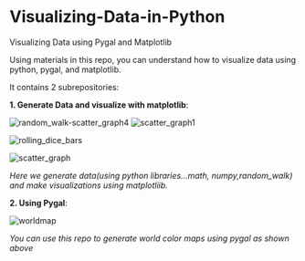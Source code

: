 # Visualizing-Data-in-Python
Visualizing Data using Pygal and Matplotlib

Using materials in this repo, you can understand how to visualize data using python, pygal, and matplotlib.

It contains 2 subrepositories:

**1. Generate Data and visualize with matplotlib**: 

![random_walk-scatter_graph4](https://user-images.githubusercontent.com/36197370/50686974-76ef3500-105a-11e9-82eb-af9ff049eb08.png)
![scatter_graph1](https://user-images.githubusercontent.com/36197370/50687939-1a8e1480-105e-11e9-88ad-9326aa70fd18.png)

![rolling_dice_bars](https://user-images.githubusercontent.com/36197370/50687947-2548a980-105e-11e9-93c8-0a2604908328.PNG)

![scatter_graph](https://user-images.githubusercontent.com/36197370/50687952-2da0e480-105e-11e9-8277-128cc22641be.png)

*Here we generate data(using python libraries...math, numpy,random_walk) and make visualizations  using matplotliib.*

**2. Using Pygal**:

![worldmap](https://user-images.githubusercontent.com/36197370/50687961-372a4c80-105e-11e9-8bf9-78b161d25d2e.PNG)

*You can use this repo to generate world color maps using pygal as shown above*
